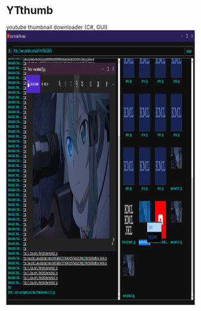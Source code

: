 # YTthumb
youtube thumbnail downloader (C#, GUI)
<img src="screenshot.png" width="1696" height="732">
